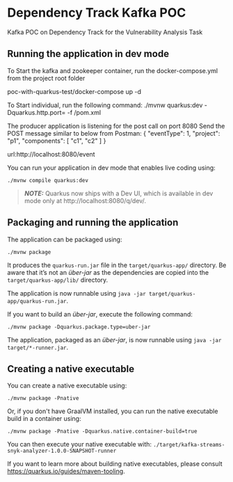 # Dependency Track Kafka POC

Kafka POC on Dependency Track for the Vulnerability Analysis Task

## Running the application in dev mode

To Start the kafka and zookeeper container, run the docker-compose.yml from the project root folder

poc-with-quarkus-test/docker-compose up -d

To Start individual, run the following command:
./mvnw quarkus:dev -Dquarkus.http.port=<port number> -f <modulename>/pom.xml

The producer application is listening for the post call on port 8080
Send the POST message similar to below from Postman:
{
"eventType": 1,
"project": "p1",
"components": [
"c1",
"c2"
]
}


url:http://localhost:8080/event


You can run your application in dev mode that enables live coding using:
```shell script
./mvnw compile quarkus:dev
```

> **_NOTE:_**  Quarkus now ships with a Dev UI, which is available in dev mode only at http://localhost:8080/q/dev/.

## Packaging and running the application

The application can be packaged using:
```shell script
./mvnw package
```
It produces the `quarkus-run.jar` file in the `target/quarkus-app/` directory.
Be aware that it’s not an _über-jar_ as the dependencies are copied into the `target/quarkus-app/lib/` directory.

The application is now runnable using `java -jar target/quarkus-app/quarkus-run.jar`.

If you want to build an _über-jar_, execute the following command:
```shell script
./mvnw package -Dquarkus.package.type=uber-jar
```

The application, packaged as an _über-jar_, is now runnable using `java -jar target/*-runner.jar`.

## Creating a native executable

You can create a native executable using: 
```shell script
./mvnw package -Pnative
```

Or, if you don't have GraalVM installed, you can run the native executable build in a container using: 
```shell script
./mvnw package -Pnative -Dquarkus.native.container-build=true
```

You can then execute your native executable with: `./target/kafka-streams-snyk-analyzer-1.0.0-SNAPSHOT-runner`

If you want to learn more about building native executables, please consult https://quarkus.io/guides/maven-tooling.

